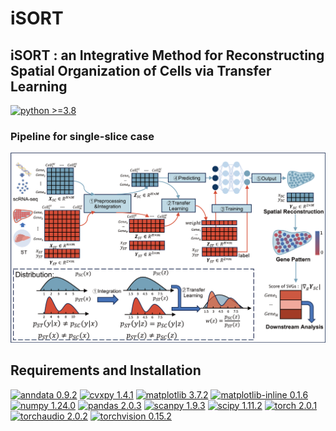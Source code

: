 # iSORT
## iSORT : an Integrative Method for Reconstructing Spatial Organization of Cells via Transfer Learning
[![python >=3.8](https://img.shields.io/badge/python-%3E%3D3.8-brightgreen)](https://www.python.org/)

### Pipeline for single-slice case

![avatar](pipeline/pipeline_single_slice.png)

## Requirements and Installation
[![anndata 0.9.2](https://img.shields.io/badge/anndata-0.9.2-blue)](https://pypi.org/project/anndata/) 
[![cvxpy 1.4.1](https://img.shields.io/badge/cvxpy-1.4.1-lightgrey)](https://pypi.org/project/cvxpy/)
[![matplotlib 3.7.2](https://img.shields.io/badge/matplotlib-3.7.2-yellow)](https://pypi.org/project/matplotlib/)
[![matplotlib-inline 0.1.6](https://img.shields.io/badge/matplotlib--inline-0.1.6-orange)](https://pypi.org/project/matplotlib-inline/)
[![numpy 1.24.0](https://img.shields.io/badge/numpy-1.24.0-green)](https://pypi.org/project/numpy/)
[![pandas 2.0.3](https://img.shields.io/badge/pandas-2.0.3-yellowgreen)](https://pypi.org/project/pandas/)
[![scanpy 1.9.3](https://img.shields.io/badge/scanpy-1.9.3-red)](https://pypi.org/project/scanpy/)
[![scipy 1.11.2](https://img.shields.io/badge/scipy-1.11.2-blue)](https://pypi.org/project/scipy/)
[![torch 2.0.1](https://img.shields.io/badge/torch-2.0.1-brightgreen)](https://pytorch.org/)
[![torchaudio 2.0.2](https://img.shields.io/badge/torchaudio-2.0.2-brightgreen)](https://pytorch.org/)
[![torchvision 0.15.2](https://img.shields.io/badge/torchvision-0.15.2-brightgreen)](https://pytorch.org/)

